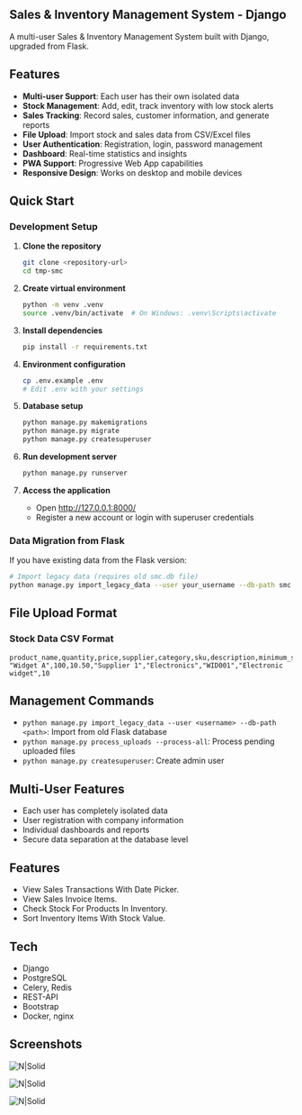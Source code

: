 ## Sales & Inventory Management System - Django

A multi-user Sales & Inventory Management System built with Django, upgraded from Flask.

## Features

- **Multi-user Support**: Each user has their own isolated data
- **Stock Management**: Add, edit, track inventory with low stock alerts
- **Sales Tracking**: Record sales, customer information, and generate reports
- **File Upload**: Import stock and sales data from CSV/Excel files
- **User Authentication**: Registration, login, password management
- **Dashboard**: Real-time statistics and insights
- **PWA Support**: Progressive Web App capabilities
- **Responsive Design**: Works on desktop and mobile devices

## Quick Start

### Development Setup

1. **Clone the repository**
   ```bash
   git clone <repository-url>
   cd tmp-smc
   ```

2. **Create virtual environment**
   ```bash
   python -m venv .venv
   source .venv/bin/activate  # On Windows: .venv\Scripts\activate
   ```

3. **Install dependencies**
   ```bash
   pip install -r requirements.txt
   ```

4. **Environment configuration**
   ```bash
   cp .env.example .env
   # Edit .env with your settings
   ```

5. **Database setup**
   ```bash
   python manage.py makemigrations
   python manage.py migrate
   python manage.py createsuperuser
   ```

6. **Run development server**
   ```bash
   python manage.py runserver
   ```

7. **Access the application**
   - Open http://127.0.0.1:8000/
   - Register a new account or login with superuser credentials

### Data Migration from Flask

If you have existing data from the Flask version:

```bash
# Import legacy data (requires old smc.db file)
python manage.py import_legacy_data --user your_username --db-path smc.db
```

## File Upload Format

### Stock Data CSV Format
```csv
product_name,quantity,price,supplier,category,sku,description,minimum_stock
"Widget A",100,10.50,"Supplier 1","Electronics","WID001","Electronic widget",10
```

## Management Commands

- `python manage.py import_legacy_data --user <username> --db-path <path>`: Import from old Flask database
- `python manage.py process_uploads --process-all`: Process pending uploaded files
- `python manage.py createsuperuser`: Create admin user

## Multi-User Features

- Each user has completely isolated data
- User registration with company information
- Individual dashboards and reports
- Secure data separation at the database level

## Features
- View Sales Transactions With Date Picker.
- View Sales Invoice Items.
- Check Stock For Products In Inventory.
- Sort Inventory Items With Stock Value.

## Tech
* Django
* PostgreSQL
* Celery, Redis
* REST-API
* Bootstrap
* Docker, nginx

## Screenshots
![N|Solid](https://i.ibb.co/bKdZ2Bx/Image.png)

![N|Solid](https://i.ibb.co/nzjvj61/Image.png)

![N|Solid](https://i.ibb.co/q0H8ML0/Image.png)
